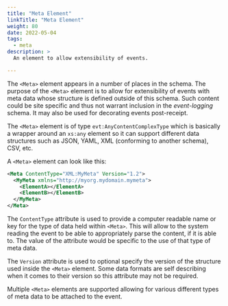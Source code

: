 ```yaml
---
title: "Meta Element"
linkTitle: "Meta Element"
weight: 80
date: 2022-05-04
tags: 
  - meta
description: >
  An element to allow extensibility of events.

---
```


The `<Meta>` element appears in a number of places in the schema.
The purpose of the `<Meta>` element is to allow for extensibility of events with meta data whose structure is defined outside of this schema.
Such content could be site specific and thus not warrant inclusion in the _event-logging_ schema.
It may also be used for decorating events post-receipt.

The `<Meta>` element is of type `evt:AnyContentComplexType` which is basically a wrapper around an `xs:any` element so it can support different data structures such as JSON, YAML, XML (conforming to another schema), CSV, etc.

A `<Meta>` element can look like this:

``` xml
<Meta ContentType="XML:MyMeta" Version="1.2">
  <MyMeta xmlns="http://myorg.mydomain.mymeta">
    <ElementA></ElementA>
    <ElementB></ElementB>
  </MyMeta>
</Meta>
```

The `ContentType` attribute is used to provide a computer readable name or key for the type of data held within `<Meta>`.
This will allow to the system reading the event to be able to appropriately parse the content, if it is able to.
The value of the attribute would be specific to the use of that type of meta data.

The `Version` attribute is used to optional specify the version of the structure used inside the `<Meta>` element.
Some data formats are self describing when it comes to their version so this attribute may not be required.

Multiple `<Meta>` elements are supported allowing for various different types of meta data to be attached to the event.
